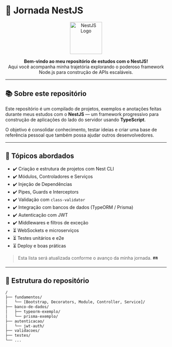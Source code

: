 # 🚀 Jornada NestJS

<p align="center">
  <img src="https://nestjs.com/img/logo-small.svg" width="100" alt="NestJS Logo">
</p>

<p align="center">
  <b>Bem-vindo ao meu repositório de estudos com o NestJS!</b><br>
  Aqui você acompanha minha trajetória explorando o poderoso framework Node.js para construção de APIs escaláveis.
</p>

---

## 📚 Sobre este repositório

Este repositório é um compilado de projetos, exemplos e anotações feitas durante meus estudos com o **NestJS** — um framework progressivo para construção de aplicações do lado do servidor usando **TypeScript**.

O objetivo é consolidar conhecimento, testar ideias e criar uma base de referência pessoal que também possa ajudar outros desenvolvedores.

---

## 🧠 Tópicos abordados

- ✔️ Criação e estrutura de projetos com Nest CLI
- ✔️ Módulos, Controladores e Serviços
- ✔️ Injeção de Dependências
- ✔️ Pipes, Guards e Interceptors
- ✔️ Validação com `class-validator`
- ✔️ Integração com bancos de dados (TypeORM / Prisma)
- ✔️ Autenticação com JWT
- ✔️ Middlewares e filtros de exceção
- ⏳ WebSockets e microserviços
- ⏳ Testes unitários e e2e
- ⏳ Deploy e boas práticas

> Esta lista será atualizada conforme o avanço da minha jornada. 🛤️

---

## 📁 Estrutura do repositório

```bash
/
├── fundamentos/
│   └── [Bootstrap, Decorators, Module, Controller, Service]/
├── banco-de-dados/
│   ├── typeorm-exemplo/
│   └── prisma-exemplo/
├── autenticacao/
│   └── jwt-auth/
├── validacoes/
├── testes/
└── ...
